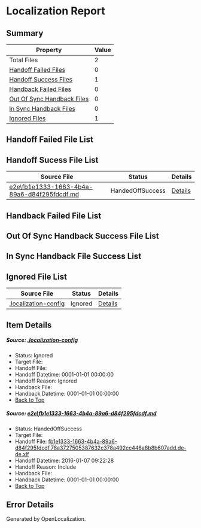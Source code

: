 # <a name='report-top'></a> Localization Report

## Summary
 Property | Value 
 -------- | ----- 
 Total Files | 2
[ Handoff Failed Files ](#handoff-failed-list)| 0
[ Handoff Success Files ](#handoff-success-list)| 1
[ Handback Failed Files ](#handback-failed-list)| 0
[ Out Of Sync Handback Files ](#outofsync-handback-success-list)| 0
[ In Sync Handback Files ](#insync-handback-success-list)| 0
[ Ignored Files ](#ignored-list)| 1

## <a name='handoff-failed-list'></a> Handoff Failed File List

## <a name='handoff-success-list'></a> Handoff Sucess File List
 Source File | Status | Details 
 ----------- | ------ | ------- 
 [e2e\fb1e1333-1663-4b4a-89a6-d84f295fdcdf.md](https://github.com/OpenLocalizationTest/oltest/blob/715d035e5c19dd47ff63829ec3b00eea28b4c664/e2e/fb1e1333-1663-4b4a-89a6-d84f295fdcdf.md) | HandedOffSuccess | [Details](#c3817587f687205cb2ffa5ab9420e32da3357c5e1)

## <a name='handback-failed-list'></a> Handback Failed File List

## <a name='outofsync-handback-success-list'></a> Out Of Sync Handback Success File List

## <a name='insync-handback-success-list'></a> In Sync Handback File Success List

## <a name='ignored-list'></a> Ignored File List
 Source File | Status | Details 
 ----------- | ------ | ------- 
 [.localization-config](https://github.com/OpenLocalizationTest/oltest/blob/715d035e5c19dd47ff63829ec3b00eea28b4c664/.localization-config) | Ignored | [Details](#e4725be8631cbe979bbe0fa8b97cd75f1fd41d4d0)

## Item Details
##### <a name='e4725be8631cbe979bbe0fa8b97cd75f1fd41d4d0'></a> Source: [.localization-config](https://github.com/OpenLocalizationTest/oltest/blob/715d035e5c19dd47ff63829ec3b00eea28b4c664/.localization-config)
* Status: Ignored
* Target File: 
* Handoff File: 
* Handoff Datetime: 0001-01-01 00:00:00
* Handoff Reason: Ignored
* Handback File: 
* Handback Datetime: 0001-01-01 00:00:00
* [Back to Top](#report-top)

##### <a name='c3817587f687205cb2ffa5ab9420e32da3357c5e1'></a> Source: [e2e\fb1e1333-1663-4b4a-89a6-d84f295fdcdf.md](https://github.com/OpenLocalizationTest/oltest/blob/715d035e5c19dd47ff63829ec3b00eea28b4c664/e2e/fb1e1333-1663-4b4a-89a6-d84f295fdcdf.md)
* Status: HandedOffSuccess
* Target File: 
* Handoff File: [fb1e1333-1663-4b4a-89a6-d84f295fdcdf.78a3727505387632c378a492cc448a8b8b607add.de-de.xlf](https://github.com/OpenLocalizationTestOrg/olhandoff/blob/9c5929cf532eb8355ece10d27500164014dea06b/ol-handoff/OpenLocalizationTestOrg/oltest.de-de/yufeih/fb1e1333-1663-4b4a-89a6-d84f295fdcdf.78a3727505387632c378a492cc448a8b8b607add.de-de.xlf)
* Handoff Datetime: 2016-01-07 09:22:28
* Handoff Reason: Include
* Handback File: 
* Handback Datetime: 0001-01-01 00:00:00
* [Back to Top](#report-top)


## Error Details

Generated by OpenLocalization.
